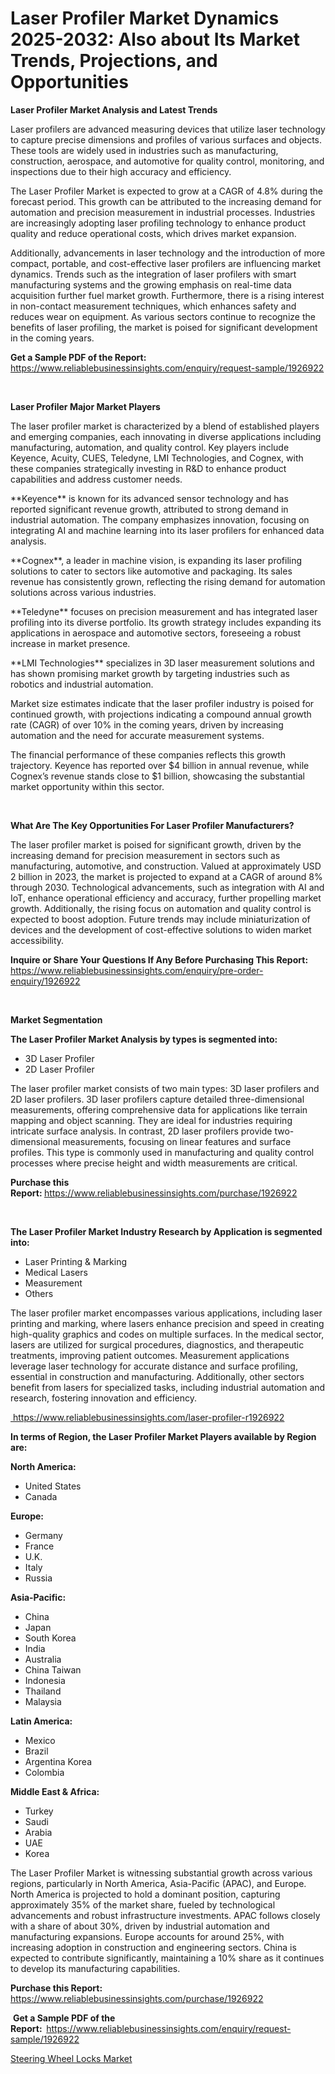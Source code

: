 <p><h1>Laser Profiler Market Dynamics 2025-2032: Also about Its Market Trends, Projections, and Opportunities</h1></p><p><strong>Laser Profiler Market Analysis and Latest Trends</strong></p>
<p><p>Laser profilers are advanced measuring devices that utilize laser technology to capture precise dimensions and profiles of various surfaces and objects. These tools are widely used in industries such as manufacturing, construction, aerospace, and automotive for quality control, monitoring, and inspections due to their high accuracy and efficiency.</p><p>The Laser Profiler Market is expected to grow at a CAGR of 4.8% during the forecast period. This growth can be attributed to the increasing demand for automation and precision measurement in industrial processes. Industries are increasingly adopting laser profiling technology to enhance product quality and reduce operational costs, which drives market expansion. </p><p>Additionally, advancements in laser technology and the introduction of more compact, portable, and cost-effective laser profilers are influencing market dynamics. Trends such as the integration of laser profilers with smart manufacturing systems and the growing emphasis on real-time data acquisition further fuel market growth. Furthermore, there is a rising interest in non-contact measurement techniques, which enhances safety and reduces wear on equipment. As various sectors continue to recognize the benefits of laser profiling, the market is poised for significant development in the coming years.</p></p>
<p><strong>Get a Sample PDF of the Report:&nbsp;</strong> <a href="https://www.reliablebusinessinsights.com/enquiry/request-sample/1926922?utm_campaign=1091&utm_medium=2&utm_source=Github&utm_content=ia&utm_term=15012025&utm_id=laser-profiler">https://www.reliablebusinessinsights.com/enquiry/request-sample/1926922</a></p>
<p>&nbsp;</p>
<p><strong>Laser Profiler Major Market Players</strong></p>
<p><p>The laser profiler market is characterized by a blend of established players and emerging companies, each innovating in diverse applications including manufacturing, automation, and quality control. Key players include Keyence, Acuity, CUES, Teledyne, LMI Technologies, and Cognex, with these companies strategically investing in R&D to enhance product capabilities and address customer needs.</p><p>**Keyence** is known for its advanced sensor technology and has reported significant revenue growth, attributed to strong demand in industrial automation. The company emphasizes innovation, focusing on integrating AI and machine learning into its laser profilers for enhanced data analysis. </p><p>**Cognex**, a leader in machine vision, is expanding its laser profiling solutions to cater to sectors like automotive and packaging. Its sales revenue has consistently grown, reflecting the rising demand for automation solutions across various industries. </p><p>**Teledyne** focuses on precision measurement and has integrated laser profiling into its diverse portfolio. Its growth strategy includes expanding its applications in aerospace and automotive sectors, foreseeing a robust increase in market presence.</p><p>**LMI Technologies** specializes in 3D laser measurement solutions and has shown promising market growth by targeting industries such as robotics and industrial automation. </p><p>Market size estimates indicate that the laser profiler industry is poised for continued growth, with projections indicating a compound annual growth rate (CAGR) of over 10% in the coming years, driven by increasing automation and the need for accurate measurement systems. </p><p>The financial performance of these companies reflects this growth trajectory. Keyence has reported over $4 billion in annual revenue, while Cognex’s revenue stands close to $1 billion, showcasing the substantial market opportunity within this sector.</p></p>
<p>&nbsp;</p>
<p><strong>What Are The Key Opportunities For Laser Profiler Manufacturers?</strong></p>
<p><p>The laser profiler market is poised for significant growth, driven by the increasing demand for precision measurement in sectors such as manufacturing, automotive, and construction. Valued at approximately USD 2 billion in 2023, the market is projected to expand at a CAGR of around 8% through 2030. Technological advancements, such as integration with AI and IoT, enhance operational efficiency and accuracy, further propelling market growth. Additionally, the rising focus on automation and quality control is expected to boost adoption. Future trends may include miniaturization of devices and the development of cost-effective solutions to widen market accessibility.</p></p>
<p><strong>Inquire or Share Your Questions If Any Before Purchasing This Report:</strong> <a href="https://www.reliablebusinessinsights.com/enquiry/pre-order-enquiry/1926922?utm_campaign=1091&utm_medium=2&utm_source=Github&utm_content=ia&utm_term=15012025&utm_id=laser-profiler">https://www.reliablebusinessinsights.com/enquiry/pre-order-enquiry/1926922</a></p>
<p>&nbsp;</p>
<p><strong>Market Segmentation</strong></p>
<p><strong>The Laser Profiler Market Analysis by types is segmented into:</strong></p>
<p><ul><li>3D Laser Profiler</li><li>2D Laser Profiler</li></ul></p>
<p><p>The laser profiler market consists of two main types: 3D laser profilers and 2D laser profilers. 3D laser profilers capture detailed three-dimensional measurements, offering comprehensive data for applications like terrain mapping and object scanning. They are ideal for industries requiring intricate surface analysis. In contrast, 2D laser profilers provide two-dimensional measurements, focusing on linear features and surface profiles. This type is commonly used in manufacturing and quality control processes where precise height and width measurements are critical.</p></p>
<p><strong>Purchase this Report:&nbsp;</strong><a href="https://www.reliablebusinessinsights.com/purchase/1926922?utm_campaign=1091&utm_medium=2&utm_source=Github&utm_content=ia&utm_term=15012025&utm_id=laser-profiler">https://www.reliablebusinessinsights.com/purchase/1926922</a></p>
<p>&nbsp;</p>
<p><strong>The Laser Profiler Market Industry Research by Application is segmented into:</strong></p>
<p><ul><li>Laser Printing & Marking</li><li>Medical Lasers</li><li>Measurement</li><li>Others</li></ul></p>
<p><p>The laser profiler market encompasses various applications, including laser printing and marking, where lasers enhance precision and speed in creating high-quality graphics and codes on multiple surfaces. In the medical sector, lasers are utilized for surgical procedures, diagnostics, and therapeutic treatments, improving patient outcomes. Measurement applications leverage laser technology for accurate distance and surface profiling, essential in construction and manufacturing. Additionally, other sectors benefit from lasers for specialized tasks, including industrial automation and research, fostering innovation and efficiency.</p></p>
<p><a href="https://www.reliablebusinessinsights.com/laser-profiler-r1926922?utm_campaign=1091&utm_medium=2&utm_source=Github&utm_content=ia&utm_term=15012025&utm_id=laser-profiler">&nbsp;https://www.reliablebusinessinsights.com/laser-profiler-r1926922</a></p>
<p><strong>In terms of Region, the Laser Profiler Market Players available by Region are:</strong></p>
<p>
    <p> <strong> North America: </strong>
        <ul>
            <li>United States</li>
            <li>Canada</li>
        </ul>
        </p> 
    <p> <strong> Europe: </strong>
        <ul>
            <li>Germany</li>
            <li>France</li>
            <li>U.K.</li>
            <li>Italy</li>
            <li>Russia</li>
        </ul>
        </p> 
    <p> <strong> Asia-Pacific: </strong>
        <ul>
            <li>China</li>
            <li>Japan</li>
            <li>South Korea</li>
            <li>India</li>
            <li>Australia</li>
            <li>China Taiwan</li>
            <li>Indonesia</li>
            <li>Thailand</li>
            <li>Malaysia</li>
        </ul>
        </p> 
    <p> <strong> Latin America: </strong>
        <ul>
            <li>Mexico</li>
            <li>Brazil</li>
            <li>Argentina Korea</li>
            <li>Colombia</li>
        </ul>
        </p> 
    <p> <strong> Middle East & Africa: </strong>
        <ul>
            <li>Turkey</li>
            <li>Saudi</li>
            <li>Arabia</li>
            <li>UAE</li>
            <li>Korea</li>
        </ul>
    </p>
    </p>
<p><p>The Laser Profiler Market is witnessing substantial growth across various regions, particularly in North America, Asia-Pacific (APAC), and Europe. North America is projected to hold a dominant position, capturing approximately 35% of the market share, fueled by technological advancements and robust infrastructure investments. APAC follows closely with a share of about 30%, driven by industrial automation and manufacturing expansions. Europe accounts for around 25%, with increasing adoption in construction and engineering sectors. China is expected to contribute significantly, maintaining a 10% share as it continues to develop its manufacturing capabilities.</p></p>
<p><strong>Purchase this Report: </strong><a href="https://www.reliablebusinessinsights.com/purchase/1926922?utm_campaign=1091&utm_medium=2&utm_source=Github&utm_content=ia&utm_term=15012025&utm_id=laser-profiler">https://www.reliablebusinessinsights.com/purchase/1926922</a></p>
<p>&nbsp;<strong>Get a Sample PDF of the Report:&nbsp;&nbsp;</strong><a href="https://www.reliablebusinessinsights.com/enquiry/request-sample/1926922?utm_campaign=1091&utm_medium=2&utm_source=Github&utm_content=ia&utm_term=15012025&utm_id=laser-profiler">https://www.reliablebusinessinsights.com/enquiry/request-sample/1926922</a></p>
<p><strong></strong></p>
<p><p><a href="https://github.com/lisaeichler20775/Market-Research-Report-List-1/blob/main/steering-wheel-locks-market.md?utm_campaign=1091&utm_medium=2&utm_source=Github&utm_content=ia&utm_term=15012025&utm_id=laser-profiler">Steering Wheel Locks Market</a></p></p>